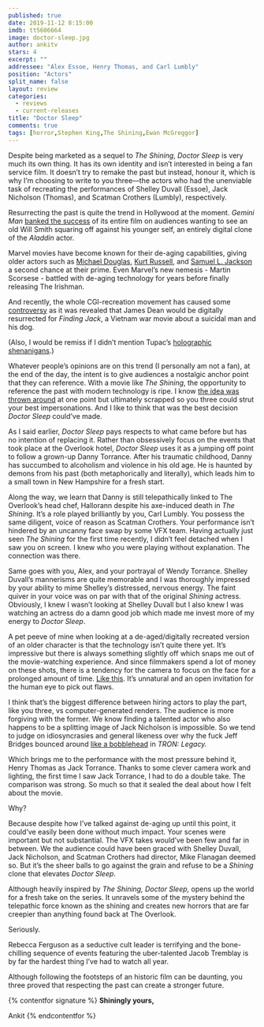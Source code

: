 ```yaml
---
published: true
date: 2019-11-12 8:15:00
imdb: tt5606664
image: doctor-sleep.jpg
author: ankitv
stars: 4
excerpt: ""
addressee: "Alex Essoe, Henry Thomas, and Carl Lumbly"
position: "Actors"
split_name: false
layout: review
categories: 
  - reviews
  - current-releases
title: "Doctor Sleep"
comments: true
tags: [horror,Stephen King,The Shining,Ewan McGreggor]
---
```

Despite being marketed as a sequel to _The Shining_, _Doctor Sleep_ is very much its own thing. It has its own identity and isn’t interested in being a fan service film. It doesn’t try to remake the past but instead, honour it, which is why I’m choosing to write to you three—the actors who had the unenviable task of recreating the performances of Shelley Duvall (Essoe), Jack Nicholson (Thomas), and Scatman Crothers (Lumbly), respectively.

Resurrecting the past is quite the trend in Hollywood at the moment. _Gemini Man_ [banked the success](https://www.hollywoodreporter.com/news/box-office-bust-gemini-man-faces-75-million-loss-1247292) of its entire film on audiences wanting to see an old Will Smith squaring off against his younger self, an entirely digital clone of the _Aladdin_ actor.

Marvel movies have become known for their de-aging capabilities, giving older actors such as [Michael Douglas](https://www.youtube.com/watch?v=uaz6nxyQA28), [Kurt Russell](https://www.yahoo.com/entertainment/guardians-galaxy-vol-2-vfx-spotlight-de-aging-kurt-russell-gracefully-221943027.html), and [Samuel L. Jackson](https://www.cartoonbrew.com/vfx/how-samuel-l-jackson-was-de-aged-for-just-about-all-of-captain-marvel-171794.html) a second chance at their prime. Even Marvel’s new nemesis - Martin Scorsese - battled with de-aging technology for years before finally releasing The Irishman.

And recently, the whole CGI-recreation movement has caused some [controversy](https://www.cinemablend.com/news/2484358/chris-evans-and-the-internet-arent-happy-about-james-dean-being-brought-back-via-cgi) as it was revealed that James Dean would be digitally resurrected for _Finding Jack_, a Vietnam war movie about a suicidal man and his dog.

(Also, I would be remiss if I didn’t mention Tupac’s [holographic shenanigans](https://www.youtube.com/watch?v=TGbrFmPBV0Y).) 

Whatever people’s opinions are on this trend (I personally am not a fan), at the end of the day, the intent is to give audiences a nostalgic anchor point that they can reference. With a movie like _The Shining_, the opportunity to reference the past with modern technology is ripe. I know [the idea was thrown around](https://www.thedailybeast.com/inside-the-shining-sequel-doctor-sleep-a-spooky-as-hell-tribute-to-stanley-kubrick-and-stephen-king) at one point but ultimately scrapped so you three could strut your best impersonations. And I like to think that was the best decision _Doctor Sleep_ could’ve made.

As I said earlier, _Doctor Sleep_ pays respects to what came before but has no intention of replacing it. Rather than obsessively focus on the events that took place at the Overlook hotel, _Doctor Sleep_ uses it as a jumping off point to follow a grown-up Danny Torrance. After his traumatic childhood, Danny has succumbed to alcoholism and violence in his old age. He is haunted by demons from his past (both metaphorically and literally), which leads him to a small town in New Hampshire for a fresh start.

Along the way, we learn that Danny is still telepathically linked to The Overlook’s head chef, Hallorann despite his axe-induced death in _The Shining_. It’s a role played brilliantly by you, Carl Lumbly. You possess the same diligent, voice of reason as Scatman Crothers. Your performance isn’t hindered by an uncanny face swap by some VFX team. Having actually just seen _The Shining_ for the first time recently, I didn’t feel detached when I saw you on screen. I knew who you were playing without explanation. The connection was there.

Same goes with you, Alex, and your portrayal of Wendy Torrance. Shelley Duvall’s mannerisms are quite memorable and I was thoroughly impressed by your ability to mime Shelley’s distressed, nervous energy. The faint quiver in your voice was on par with that of the original _Shining_ actress. Obviously, I knew I wasn’t looking at Shelley Duvall but I also knew I was watching an actress do a damn good job which made me invest more of my energy to _Doctor Sleep_.

A pet peeve of mine when looking at a de-aged/digitally recreated version of an older character is that the technology isn’t quite there yet. It’s impressive but there is always something slightly off which snaps me out of the movie-watching experience. And since filmmakers spend a lot of money on these shots, there is a tendency for the camera to focus on the face for a prolonged amount of time. [Like this](https://youtu.be/AQA5AVw2zUU?t=24). It’s unnatural and an open invitation for the human eye to pick out flaws.

I think that’s the biggest difference between hiring actors to play the part, like you three, vs computer-generated renders. The audience is more forgiving with the former. We know finding a talented actor who also happens to be a splitting image of Jack Nicholson is impossible. So we tend to judge on idiosyncrasies and general likeness over why the fuck Jeff Bridges bounced around [like a bobblehead](https://youtu.be/l_vRiyG6xdo?t=27) in _TRON: Legacy._

Which brings me to the performance with the most pressure behind it, Henry Thomas as Jack Torrance. Thanks to some clever camera work and lighting, the first time I saw Jack Torrance, I had to do a double take. The comparison was strong. So much so that it sealed the deal about how I felt about the movie.

Why?

Because despite how I’ve talked against de-aging up until this point, it could’ve easily been done without much impact. Your scenes were important but not substantial. The VFX takes would’ve been few and far in between. We the audience could have been graced with Shelley Duvall, Jack Nicholson, and Scatman Crothers had director, Mike Flanagan deemed so. But it’s the sheer balls to go against the grain and refuse to be a _Shining_ clone that elevates _Doctor Sleep_.

Although heavily inspired by _The Shining, Doctor Sleep,_ opens up the world for a fresh take on the series. It unravels some of the mystery behind the telepathic force known as the shining and creates new horrors that are far creepier than anything found back at The Overlook.

Seriously.

Rebecca Ferguson as a seductive cult leader is terrifying and the bone-chilling sequence of events featuring the uber-talented Jacob Tremblay is by far the hardest thing I’ve had to watch all year.

Although following the footsteps of an historic film can be daunting, you three proved that respecting the past can create a stronger future.

{% contentfor signature %}
**Shiningly yours,**

Ankit
{% endcontentfor %}